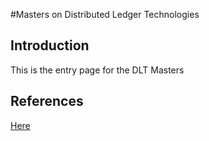
#Masters on Distributed Ledger Technologies

## Introduction
This is the entry page for the DLT Masters

## References
[Here](References.md)
